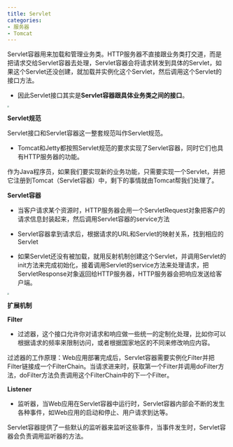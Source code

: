 ```yaml
---
title: Servlet
categories: 
- 服务器
- Tomcat
---
```


Servlet容器用来加载和管理业务类。HTTP服务器不直接跟业务类打交道，而是把请求交给Servlet容器去处理，Servlet容器会将请求转发到具体的Servlet，如果这个Servlet还没创建，就加载并实例化这个Servlet，然后调用这个Servlet的接口方法。

* 因此Servlet接口其实是**Servlet容器跟具体业务类之间的接口**。

<img src="https://img-blog.csdnimg.cn/84cfa19d741949b9af0debc7beedcf23.png" style="zoom:25%;" />

**Servlet规范**

Servlet接口和Servlet容器这一整套规范叫作Servlet规范。

* Tomcat和Jetty都按照Servlet规范的要求实现了Servlet容器，同时它们也具有HTTP服务器的功能。

作为Java程序员，如果我们要实现新的业务功能，只需要实现一个Servlet，并把它注册到Tomcat（Servlet容器）中，剩下的事情就由Tomcat帮我们处理了。

**Servlet容器**

* 当客户请求某个资源时，HTTP服务器会用一个ServletRequest对象把客户的请求信息封装起来，然后调用Servlet容器的service方法

* Servlet容器拿到请求后，根据请求的URL和Servlet的映射关系，找到相应的Servlet

* 如果Servlet还没有被加载，就用反射机制创建这个Servlet，并调用Servlet的init方法来完成初始化，接着调用Servlet的service方法来处理请求，把ServletResponse对象返回给HTTP服务器，HTTP服务器会把响应发送给客户端。

<img src="https://img-blog.csdnimg.cn/560dfb37233d4f65bc569746b672a232.png" style="zoom:25%;" />

**扩展机制**

**Filter**

* 过滤器，这个接口允许你对请求和响应做一些统一的定制化处理，比如你可以根据请求的频率来限制访问，或者根据国家地区的不同来修改响应内容。

过滤器的工作原理：Web应用部署完成后，Servlet容器需要实例化Filter并把Filter链接成一个FilterChain。当请求进来时，获取第一个Filter并调用doFilter方法，doFilter方法负责调用这个FilterChain中的下一个Filter。

**Listener**

* 监听器，当Web应用在Servlet容器中运行时，Servlet容器内部会不断的发生各种事件，如Web应用的启动和停止、用户请求到达等。 

Servlet容器提供了一些默认的监听器来监听这些事件，当事件发生时，Servlet容器会负责调用监听器的方法。